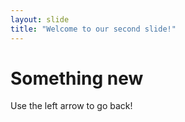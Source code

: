 ```yaml
---
layout: slide
title: "Welcome to our second slide!"
---
```

# Something new #
Use the left arrow to go back!
